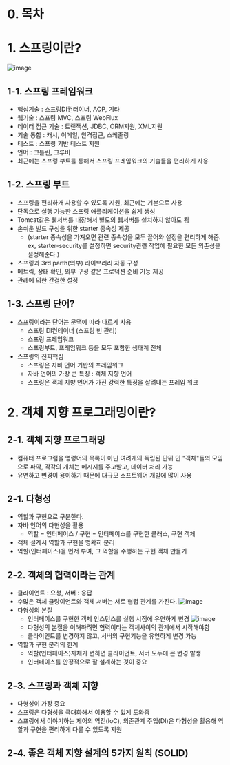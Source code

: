 # 0. 목차


# 1. 스프링이란?
![image](https://user-images.githubusercontent.com/109258397/220018119-5847ee21-fd8d-404e-8e64-c5627a8b0c7e.png)

## 1-1. 스프링 프레임워크
- 핵심기술 : 스프링DI컨터이너, AOP, 기타
- 웹기술 : 스프링 MVC, 스프링 WebFlux
- 데이터 접근 기술 : 트랜잭션, JDBC, ORM지원, XML지원
- 기술 통합 : 캐시, 이메일, 원격접근, 스케줄링
- 테스트 : 스프링 기반 테스트 지원
- 언어 : 코틀린, 그루비
- 최근에는 스프링 부트를 통해서 스프링 프레임워크의 기술들을 편리하게 사용

## 1-2. 스프링 부트
- 스프링을 편리하개 사용할 수 있도록 지원, 최근에는 기본으로 사용
- 단독으로 실행 가능한 스프링 애플리케이션을 쉽게 생성
- Tomcat같은 웹서버를 내장해서 별도의 웹서버를 설치하지 않아도 됨
- 손쉬운 빌드 구성을 위한 starter 종속성 제공
   - (starter 종속성을 가져오면 관련 종속성을 모두 끌어와 설정을 편리하게 해줌. ex, starter-security를 설정하면 security관련 작업에 필요한 모든 의존성을 설정해준다.)
- 스프링과 3rd parth(외부) 라이브러리 자동 구성
- 메트릭, 상태 확인, 외부 구성 같은 프로덕션 준비 기능 제공
- 관례에 의한 간결한 설정

## 1-3. 스프링 단어?
- 스프링이라는 단어는 문맥에 따라 다르게 사용
  - 스프링 DI컨테이너 (스프링 빈 관리)
  - 스프링 프레임워크
  - 스프링부트, 프레임워크 등을 모두 포함한 생태계 전체
- 스프링의 진짜핵심
  - 스프링은 자바 언어 기반의 프레임워크
  - 자바 언어의 가장 큰 특징 : 객체 지향 언어
  - 스프링은 객제 지향 언어가 가진 강력한 특징을 살려내는 프레임 워크

# 2. 객체 지향 프로그래밍이란?

## 2-1. 객체 지향 프로그래밍
- 컴퓨터 프로그램을 명령어의 목록이 아닌 여려개의 독립된 단위 인 "객체"들의 모임으로 파악, 각각의 개체는 메시지를 주고받고, 데이터 처리 가능
- 유연하고 변경이 용이하기 때문에 대규모 소프트웨어 개발에 많이 사용

## 2-1. 다형성
- 역할과 구현으로 구분한다.
- 자바 언어의 다현성을 활용
  - 역할 = 인터페이스 / 구현 = 인터페이스를 구현한 클래스, 구현 객체
- 객체 설계시 역할과 구현을 명확히 분리
- 역할(인터페이스)을 먼저 부여, 그 역할을 수행하는 구현 객체 만들기

## 2-2. 객체의 협력이라는 관계
- 클라이언트 : 요청, 서버 : 응답
- 수많은 객체 클랑이언트와 객체 서버는 서로 협렵 관계를 가진다.
![image](https://user-images.githubusercontent.com/109258397/220041636-aeaa558a-bbfe-474a-ad27-5737f53b34ba.png)
- 다형성의 본질
  - 인터페이스를 구현한 객체 인스턴스를 실행 시점에 유연하게 변경
  ![image](https://user-images.githubusercontent.com/109258397/220042547-c6290adf-4b07-45d5-885b-203666e9d57d.png)
  - 다형성의 본질을 이해하려면 협력이라는 객체사이의 관계에서 시작해야함
  - 클라이언트를 변경하지 않고, 서버의 구현기능을 유연하게 변경 가능
- 역할과 구현 분리의 한계
  - 역할(인터페이스)자체가 변하면 클라이언트, 서버 모두에 큰 변경 발생
  - 인터페이스를 안정적으로 잘 설계하는 것이 중요

## 2-3. 스프링과 객체 지향
- 다형성이 가장 중요
- 스프링은 다형성을 극대화해서 이용할 수 있게 도와줌
- 스프링에서 이야기하는 제어의 역전(IoC), 의존관계 주입(DI)은 다형성을 활용해 역할과 구현을 편리하게 다룰 수 있도록 지원

## 2-4. 좋은 객체 지향 설계의 5가지 원칙 (SOLID)
